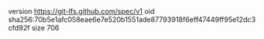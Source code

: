 version https://git-lfs.github.com/spec/v1
oid sha256:70b5e1afc058eae6e7e520b1551ade87793918f6eff47449ff95e12dc3cfd92f
size 706

